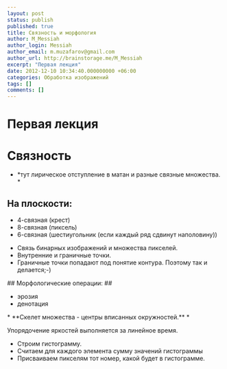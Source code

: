 ```yaml
---
layout: post
status: publish
published: true
title: Связность и морфология
author: M_Messiah
author_login: Messiah
author_email: m.muzafarov@gmail.com
author_url: http://brainstorage.me/M_Messiah
excerpt: "Первая лекция"
date: 2012-12-10 10:34:40.000000000 +06:00
categories: Обработка изображений
tags: []
comments: []
---
```

# Первая лекция #

# Связность #
* *тут лирическое отступление в матан и разные связные множества. *
## На плоскости: ##
<ul>
	<li>4-связная (крест)</li>
	<li>8-связная (пиксель)</li>
	<li>6-связная (шестиугольник (если каждый ряд сдвинут наполовину))</li>
</ul>
<div></div>
<ul>
	<li>Связь бинарных изображений и множества пикселей.</li>
	<li>Внутренние и граничные точки.</li>
	<li>Граничные точки попадают под понятие контура. Поэтому так и делается;-)</li>
</ul>
## Морфологические операции: ##
<ul>
	<li>эрозия</li>
	<li>денотация</li>
</ul>
* **Скелет множества - центры вписанных окружностей.** *

Упорядочение яркостей выполняется за линейное время.

+ Строим гистограмму.
+ Считаем для каждого элемента сумму значений гистограммы
+ Присваиваем пикселям тот номер, какой будет в гистограмме.
